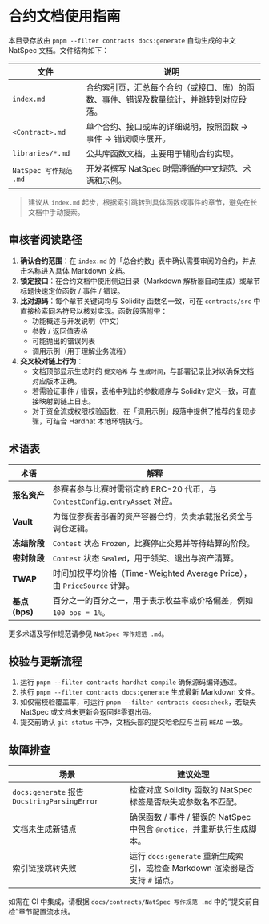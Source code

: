 # 合约文档使用指南

本目录存放由 `pnpm --filter contracts docs:generate` 自动生成的中文 NatSpec 文档。文件结构如下：

| 文件                   | 说明                                                                                   |
| ---------------------- | -------------------------------------------------------------------------------------- |
| `index.md`             | 合约索引页，汇总每个合约（或接口、库）的函数、事件、错误及数量统计，并跳转到对应段落。 |
| `<Contract>.md`        | 单个合约、接口或库的详细说明，按照函数 → 事件 → 错误顺序展开。                         |
| `libraries/*.md`       | 公共库函数文档，主要用于辅助合约实现。                                                 |
| `NatSpec 写作规范 .md` | 开发者撰写 NatSpec 时需遵循的中文规范、术语和示例。                                    |

> 建议从 `index.md` 起步，根据索引跳转到具体函数或事件的章节，避免在长文档中手动搜索。

## 审核者阅读路径

1. **确认合约范围**：在 `index.md` 的「总合约数」表中确认需要审阅的合约，并点击名称进入具体 Markdown 文档。
2. **锁定接口**：在合约文档中使用侧边目录（Markdown 解析器自动生成）或章节标题快速定位函数 / 事件 / 错误。
3. **比对源码**：每个章节关键词均与 Solidity 函数名一致，可在 `contracts/src` 中直接检索同名符号以核对实现。函数段落附带：
   - 功能概述与开发说明（中文）
   - 参数 / 返回值表格
   - 可能抛出的错误列表
   - 调用示例（用于理解业务流程）
4. **交叉校对链上行为**：
   - 文档顶部显示生成时的 `提交哈希` 与 `生成时间`，与部署记录比对以确保文档对应版本正确。
   - 若需验证事件 / 错误，表格中列出的参数顺序与 Solidity 定义一致，可直接映射到链上日志。
   - 对于资金流或权限校验函数，在「调用示例」段落中提供了推荐的复现步骤，可结合 Hardhat 本地环境执行。

## 术语表

| 术语           | 解释                                                                       |
| -------------- | -------------------------------------------------------------------------- |
| **报名资产**   | 参赛者参与比赛时需锁定的 ERC-20 代币，与 `ContestConfig.entryAsset` 对应。 |
| **Vault**      | 为每位参赛者部署的资产容器合约，负责承载报名资金与调仓逻辑。               |
| **冻结阶段**   | `Contest` 状态 `Frozen`，比赛停止交易并等待结算的阶段。                    |
| **密封阶段**   | `Contest` 状态 `Sealed`，用于领奖、退出与资产清算。                        |
| **TWAP**       | 时间加权平均价格（Time-Weighted Average Price），由 `PriceSource` 计算。   |
| **基点 (bps)** | 百分之一的百分之一，用于表示收益率或价格偏差，例如 `100 bps = 1%`。        |

更多术语及写作规范请参见 `NatSpec 写作规范 .md`。

## 校验与更新流程

1. 运行 `pnpm --filter contracts hardhat compile` 确保源码编译通过。
2. 执行 `pnpm --filter contracts docs:generate` 生成最新 Markdown 文件。
3. 如仅需校验覆盖率，可运行 `pnpm --filter contracts docs:check`，若缺失 NatSpec 或文档未更新会返回非零退出码。
4. 提交前确认 `git status` 干净，文档头部的提交哈希应与当前 `HEAD` 一致。

## 故障排查

| 场景                                         | 建议处理                                                                     |
| -------------------------------------------- | ---------------------------------------------------------------------------- |
| `docs:generate` 报告 `DocstringParsingError` | 检查对应 Solidity 函数的 NatSpec 标签是否缺失或参数名不匹配。                |
| 文档未生成新锚点                             | 确保函数 / 事件 / 错误的 NatSpec 中包含 `@notice`，并重新执行生成脚本。      |
| 索引链接跳转失败                             | 运行 `docs:generate` 重新生成索引，或检查 Markdown 渲染器是否支持 `#` 锚点。 |

如需在 CI 中集成，请根据 `docs/contracts/NatSpec 写作规范 .md` 中的“提交前自检”章节配置流水线。
